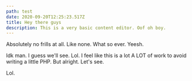 ```yaml
---
path: test
date: 2020-09-20T12:25:23.517Z
title: Hey there guys
description: This is a very basic content editor. Oof oh boy.
---
```

Absolutely no frills at all. Like none. What so ever. Yeesh.

Idk man. I guess we'll see. Lol. I feel like this is a lot A LOT of work to avoid writing a little PHP. But alright. Let's see.

Lol.